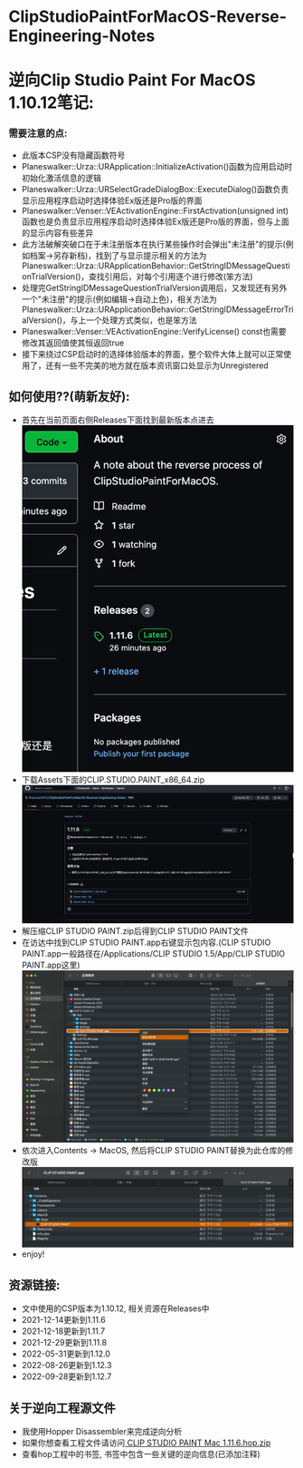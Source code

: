 # ClipStudioPaintForMacOS-Reverse-Engineering-Notes
# 逆向Clip Studio Paint For MacOS 1.10.12笔记:
### 需要注意的点:
* 此版本CSP没有隐藏函数符号
* Planeswalker::Urza::URApplication::InitializeActivation()函数为应用启动时初始化激活信息的逻辑
* Planeswalker::Urza::URSelectGradeDialogBox::ExecuteDialog()函数负责显示应用程序启动时选择体验Ex版还是Pro版的界面
* Planeswalker::Venser::VEActivationEngine::FirstActivation(unsigned int)函数也是负责显示应用程序启动时选择体验Ex版还是Pro版的界面，但与上面的显示内容有些差异
* 此方法破解突破口在于未注册版本在执行某些操作时会弹出"未注册"的提示(例如档案->另存新档)，找到了与显示提示相关的方法为Planeswalker::Urza::URApplicationBehavior::GetStringIDMessageQuestionTrialVersion()，查找引用后，对每个引用逐个进行修改(笨方法)
* 处理完GetStringIDMessageQuestionTrialVersion调用后，又发现还有另外一个"未注册"的提示(例如编辑->自动上色)，相关方法为Planeswalker::Urza::URApplicationBehavior::GetStringIDMessageErrorTrialVersion()，与上一个处理方式类似，也是笨方法
* Planeswalker::Venser::VEActivationEngine::VerifyLicense() const也需要修改其返回值使其恒返回true
* 接下来绕过CSP启动时的选择体验版本的界面，整个软件大体上就可以正常使用了，还有一些不完美的地方就在版本资讯窗口处显示为Unregistered

## 如何使用??(萌新友好):
* 首先在当前页面右侧Releases下面找到最新版本点进去
![](doc/00.jpg)
* 下载Assets下面的CLIP.STUDIO.PAINT_x86_64.zip
![](doc/01.jpg)
* 解压缩CLIP STUDIO PAINT.zip后得到CLIP STUDIO PAINT文件
* 在访达中找到CLIP STUDIO PAINT.app右键显示包内容.(CLIP STUDIO PAINT.app一般路径在/Applications/CLIP STUDIO 1.5/App/CLIP STUDIO PAINT.app这里)
![](doc/02.jpg)
* 依次进入Contents -> MacOS, 然后将CLIP STUDIO PAINT替换为此仓库的修改版
![](doc/03.jpg)
* enjoy!


## 资源链接:
* 文中使用的CSP版本为1.10.12, 相关资源在Releases中
* 2021-12-14更新到1.11.6
* 2021-12-18更新到1.11.7
* 2021-12-29更新到1.11.8
* 2022-05-31更新到1.12.0
* 2022-08-26更新到1.12.3
* 2022-09-28更新到1.12.7

## 关于逆向工程源文件
* 我使用Hopper Disassembler来完成逆向分析
* 如果你想查看工程文件请访问[
CLIP STUDIO PAINT Mac 1.11.6.hop.zip](https://drive.google.com/file/d/169KdfDPt6q-9DiPn0TVhfUtCInGE2OCL/view?usp=sharing)
* 查看hop工程中的书签, 书签中包含一些关键的逆向信息(已添加注释)
